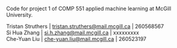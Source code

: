 Code for project 1 of COMP 551 applied machine learning at McGill University.

Tristan Struthers | tristan.struthers@mail.mcgill.ca | 260568567  
Si Hua Zhang      | si.h.zhang@mail.mcgill.ca        | xxxxxxxxx  
Che-Yuan Liu      | che-yuan.liu@mail.mcgill.ca      | 260523197
